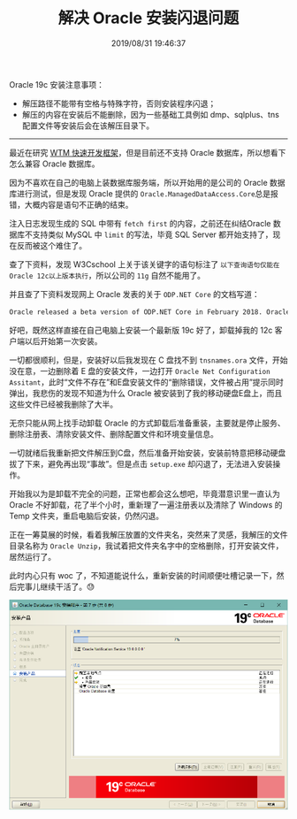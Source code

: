 ﻿---
title: "解决 Oracle 安装闪退问题"
date: "2019/08/31 19:46:37"
updated: "2020/02/11 13:39:01"
permalink: "solve-the-problem-of-oracle-installation-flash-retreat/"
tags:
 - 闪退
categories:
 - [开发, 数据库, Oracle]
---

Oracle 19c 安装注意事项：
+ 解压路径不能带有空格与特殊字符，否则安装程序闪退；
+ 解压的内容在安装后不能删除，因为一些基础工具例如 dmp、sqlplus、tns 配置文件等安装后会在该解压目录下。

---

最近在研究 [WTM 快速开发框架](https://github.com/dotnetcore/WTM)，但是目前还不支持 Oracle 数据库，所以想看下怎么兼容 Oracle 数据库。

因为不喜欢在自己的电脑上装数据库服务端，所以开始用的是公司的 Oracle 数据库进行测试，但是发现 Oracle 提供的 `Oracle.ManagedDataAccess.Core`总是报错，大概内容是语句不正确的结束。

注入日志发现生成的 SQL 中带有 `fetch first` 的内容，之前还在纠结Oracle 数据库不支持类似 MySQL 中 `limit` 的写法，毕竟 SQL Server 都开始支持了，现在反而被这个难住了。

查了下资料，发现 W3Cschool 上关于该关键字的语句标注了 `以下查询语句仅能在Oracle 12c以上版本执行`，所以公司的 `11g` 自然不能用了。

并且查了下资料发现网上 Oracle 发表的关于 `ODP.NET Core` 的文档写道：
```html
Oracle released a beta version of ODP.NET Core in February 2018. Oracle plans to release a production version of ODP.NET Core during the third quarter of 2018 at the same time as Oracle Data Access Components (ODAC) 18c.
```

好吧，既然这样直接在自己电脑上安装一个最新版 19c 好了，卸载掉我的 12c 客户端以后开始第一次安装。

一切都很顺利，但是，安装好以后我发现在 C 盘找不到 `tnsnames.ora` 文件，开始没在意，一边删除着 E 盘的安装文件，一边打开 `Oracle Net Configuration Assitant`，此时“文件不存在”和E盘安装文件的“删除错误，文件被占用”提示同时弹出，我悲伤的发现不知道为什么 Oracle 被安装到了我的移动硬盘E盘上，而且这些文件已经被我删除了大半。

无奈只能从网上找手动卸载 Oracle 的方式卸载后准备重装，主要就是停止服务、删除注册表、清除安装文件、删除配置文件和环境变量信息。

一切就绪后我重新把文件解压到C盘，然后准备开始安装，安装前特意把移动硬盘拔了下来，避免再出现“事故”。但是点击 `setup.exe` 却闪退了，无法进入安装操作。

开始我以为是卸载不完全的问题，正常也都会这么想吧，毕竟潜意识里一直认为 Oracle 不好卸载，花了半个小时，重新理了一遍注册表以及清除了 Windows 的 Temp 文件夹，重启电脑后安装，仍然闪退。

正在一筹莫展的时候，看着我解压放置的文件夹名，突然来了灵感，我解压的文件目录名称为 `Oracle Unzip`，我试着把文件夹名字中的空格删除，打开安装文件，居然运行了。

此时内心只有 woc 了，不知道能说什么，重新安装的时间顺便吐槽记录一下，然后完事儿继续干活了。😓

![20190831194414](./190831-solve-the-problem-of-oracle-installation-flash-retreat-01.png)
